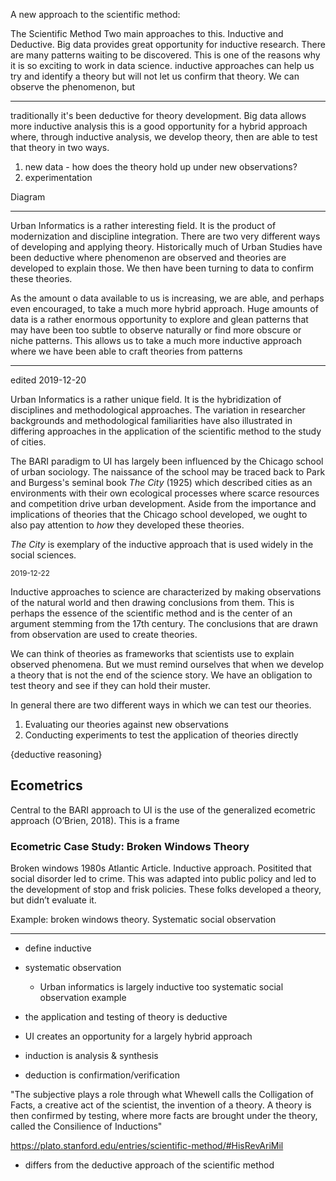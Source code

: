 A new approach to the scientific method: 

The Scientific Method
Two main approaches to this.
Inductive and Deductive. Big data provides great opportunity for inductive research. There are many patterns waiting to be discovered. This is one of the reasons why it is so exciting to work in data science. inductive approaches can help us try and identify a theory but will not let us confirm that theory. We can observe the phenomenon, but



------

traditionally it's been deductive for theory development.
Big data allows more inductive analysis
this is a good opportunity for a hybrid approach where, through inductive analysis, we develop theory, then are able to test that theory in two ways.
  1. new data - how does the theory hold up under new observations?
  2. experimentation

Diagram

----

Urban Informatics is a rather interesting field. It is the product of modernization and discipline integration. There are two very different ways of developing and applying theory. Historically much of Urban Studies have been deductive where phenomenon are observed and theories are developed to explain those. We then have been turning to data to confirm these theories. 

As the amount o data available to us is increasing, we are able, and perhaps even encouraged, to take a much more hybrid approach. Huge amounts of data is a rather enormous opportunity to explore and glean patterns that may have been too subtle to observe naturally or find more obscure or niche patterns. This allows us to take a much more inductive approach where we have been able to craft theories from patterns

---
edited 2019-12-20

Urban Informatics is a rather unique field. It is the hybridization of disciplines and methodological approaches. The variation in researcher backgrounds and methodological familiarities have also illustrated in differing approaches in the application of the scientific method to the study of cities.


The BARI paradigm to UI has largely been influenced by the Chicago school of urban sociology. The naissance of the school may be traced back to Park and Burgess's seminal book _The City_  (1925) which described cities as an environments with their own ecological processes where scarce resources and competition drive urban development. Aside from the importance and implications of theories that the Chicago school developed, we ought to also pay attention to _how_ they developed these theories. 

_The City_ is exemplary of the inductive approach that is used widely in the social sciences. 

<sub>2019-12-22 </sub>

Inductive approaches to science are characterized by making observations of the natural world and then drawing conclusions from them. This is perhaps the essence of the scientific method and is the center of an argument stemming from the 17th century. The conclusions that are drawn from observation are used to create theories.

We can think of theories as frameworks that scientists use to explain observed phenomena.  But we must remind ourselves that when we develop a theory that is not the end of the science story. We have an obligation to test theory and see if they can hold their muster. 

In general there are two different ways in which we can test our theories. 

1. Evaluating our theories against new observations
2. Conducting experiments to test the application of theories directly 

{deductive reasoning}


## Ecometrics 
Central to the BARI approach to UI is the use of the generalized ecometric approach (O’Brien, 2018). This is a frame 

### Ecometric Case Study: Broken Windows Theory

Broken windows 1980s Atlantic Article. Inductive approach. Positited that social disorder led to crime. This was adapted into public policy and led to the development of stop and frisk policies. These folks developed a theory, but didn’t evaluate it. 




Example: broken windows theory. Systematic social observation 


----

- define inductive
- systematic observation 
  - Urban informatics is largely inductive too systematic social observation example
- the application and testing of theory is deductive 
- UI creates an opportunity for a largely hybrid approach

- induction is analysis & synthesis 
- deduction is confirmation/verification


"The subjective plays a role through what Whewell calls the Colligation of Facts, a creative act of the scientist, the invention of a theory. A theory is then confirmed by testing, where more facts are brought under the theory, called the Consilience of Inductions"

https://plato.stanford.edu/entries/scientific-method/#HisRevAriMil




- differs from the deductive approach of the scientific method

